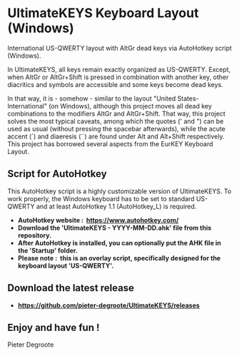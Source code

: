 # UltimateKEYS Keyboard Layout (Windows)
International US-QWERTY layout with AltGr dead keys via AutoHotkey script (Windows).

In UltimateKEYS, all keys remain exactly organized as US-QWERTY. Except, when AltGr or AltGr+Shift is pressed in combination with another key, other diacritics and symbols are accessible and some keys become dead keys.

In that way, it is - somehow - similar to the layout "United States-International" (on Windows), although this project moves all dead key combinations to the modifiers AltGr and AltGr+Shift. That way, this project solves the most typical caveats, among which the quotes (' and ") can be used as usual (without pressing the spacebar afterwards), while the acute accent (&#x00b4;) and diaeresis (&#x00a8;) are found under Alt and Alt+Shift respectively. This project has borrowed several aspects from the EurKEY Keyboard Layout.

## Script for AutoHotkey

This AutoHotkey script is a highly customizable version of UltimateKEYS. To work properly, the Windows keyboard has to be set to standard US-QWERTY and at least AutoHotkey 1.1 (AutoHotkey_L) is required.

- **AutoHotkey website : &nbsp;https://www.autohotkey.com/**
- **Download the 'UltimateKEYS - YYYY-MM-DD.ahk' file from this repository.**
- **After AutoHotkey is installed, you can optionally put the AHK file in the 'Startup' folder.**
- **Please note : &nbsp;this is an overlay script, specifically designed for the keyboard layout 'US-QWERTY'.**

## Download the latest release

- **https://github.com/pieter-degroote/UltimateKEYS/releases**

## Enjoy and have fun !

Pieter Degroote
